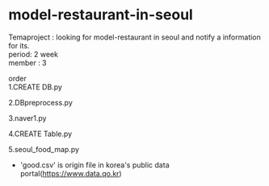 # model-restaurant-in-seoul

Temaproject : looking for model-restaurant in seoul and notify a information for its.
<br> period: 2 week
<br> member : 3 


order <br>
1.CREATE DB.py <br>

2.DBpreprocess.py <br>

3.naver1.py <br>

4.CREATE Table.py <br>

5.seoul_food_map.py <br>

* 'good.csv' is origin file in korea's public data portal(https://www.data.qo.kr)

